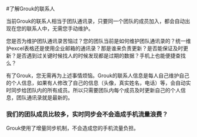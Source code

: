 #了解Grouk的联系人

当前Grouk的联系人相当于团队通讯录，只要同一个团队的成员加入，都会自动出现在您的联系人中，无需您手动维护。

您是否为维护团队通讯录苦恼过？您的团队当前是如何维护团队通讯录的？统一维护excel表格还是使用企业邮箱的通讯录？那是谁来负责更新？是否能保证及时更新？是否遇到过关键时候找人的时候发现都是过期的数据？手机上也能便捷查找么？

有了Grouk，您无需再为上述事情烦恼。Grouk的联系人信息是每人自己维护自己的个人信息，如果有人修改了自己的信息（头像，真实姓名，电话）等，会自动实时同步给团队内的所有成员。所以只需要团队内每个成员及时更新自己的个人信息，团队通讯录就是最新的。

### 我们的团队成员比较多，实时同步会不会造成手机流量浪费？
Grouk使用了增量同步机制，不会造成您的手机流量负担。